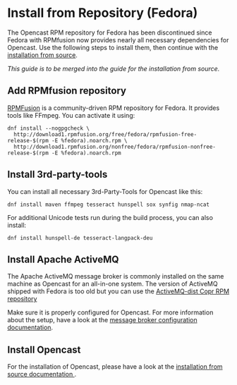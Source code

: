 Install from Repository (Fedora)
================================

The Opencast RPM repository for Fedora has been discontinued since Fedora with RPMfusion now provides nearly all
necessary dependencies for Opencast. Use the following steps to install them, then continue with the [installation from
source](source-linux.md).

*This guide is to be merged into the guide for the installation from source.*


Add RPMfusion repository
------------------------

[RPMFusion](https://rpmfusion.org/) is a community-driven RPM repository for Fedora. It provides tools like FFmpeg. You
can activate it using:

    dnf install --nogpgcheck \
      http://download1.rpmfusion.org/free/fedora/rpmfusion-free-release-$(rpm -E %fedora).noarch.rpm \
      http://download1.rpmfusion.org/nonfree/fedora/rpmfusion-nonfree-release-$(rpm -E %fedora).noarch.rpm


Install 3rd-party-tools
-----------------------

You can install all necessary 3rd-Party-Tools for Opencast like this:

    dnf install maven ffmpeg tesseract hunspell sox synfig nmap-ncat

For additional Unicode tests run during the build process, you can also install:

    dnf install hunspell-de tesseract-langpack-deu


Install Apache ActiveMQ
-----------------------

The Apache ActiveMQ message broker is commonly installed on the same machine as Opencast for an all-in-one system. The
version of ActiveMQ shipped with Fedora is too old but you can use the [ActiveMQ-dist Copr RPM repository
](https://copr.fedoraproject.org/coprs/lkiesow/apache-activemq-dist/)

Make sure it is properly configured for Opencast. For more information about the setup, have a look at the
[message broker configuration documentation](../configuration/message-broker.md).


Install Opencast
----------------

For the installation of Opencast, please have a look at the [installation from source documentation
](source-linux.md).

